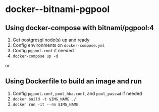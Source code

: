 # docker--bitnami-pgpool

## Using docker-compose with bitnami/pgpool:4

1. Get postgresql node(s) up and ready
1. Config environments on `docker-compose.yml`
1. Config `pgpool.conf` if needed
1. ` docker-compose up -d `

or

## Using Dockerfile to build an image and run

1. Config `pgpool.conf`, `pool_hba.conf`, and `pool_passwd` if needed
1. ` docker build -t $IMG_NAME ./ `
1. ` docker run -it --rm $IMG_NAME `
